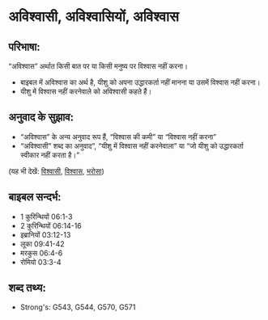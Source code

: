 # अविश्वासी, अविश्वासियों, अविश्वास #

## परिभाषा: ##

“अविश्वास” अर्थात किसी बात पर या किसी मनुष्य पर विश्वास नहीं करना।

* बाइबल में अविश्वास का अर्थ है, यीशु को अपना उद्धारकर्ता नहीं मानना या उसमें विश्वास नहीं करना।
* यीशु में विश्वास नहीं करनेवाले को अविश्वासी कहते हैं।

## अनुवाद के सुझाव: ##

* “अविश्वास” के अन्य अनुवाद रूप हैं, “विश्वास की कमी” या “विश्वास नहीं करना”
* “अविश्वासी” शब्द का अनुवाद”, “यीशु में विश्वास नहीं करनेवाला” या “जो यीशु को उद्धारकर्ता स्वीकार नहीं करता है।”

(यह भी देखें: [विश्वासी](../believer.md), [विश्वास](../believe.md), [भरोसा](../trust.md))

## बाइबल सन्दर्भ: ##

* 1 कुरिन्थियों 06:1-3
* 2 कुरिन्थियों 06:14-16
* इब्रानियों 03:12-13
* लूका 09:41-42
* मरकुस 06:4-6
* रोमियो 03:3-4

## शब्द तथ्य: ##

* Strong's: G543, G544, G570, G571
